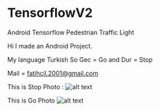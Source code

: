 # TensorflowV2
Android Tensorflow Pedestrian Traffic Light

Hi I made an Android Project.

My language Turkish So Gec = Go and Dur = Stop



Mail = fatihcil.2001@gmail.com

This is Stop Photo : 
![alt text](https://github.com/Fatihcil16/TensorflowV2/blob/master/Screenshot_2019-05-03-20-26-43-021_tensorflow.fatih.com.tensorflow.png)

This is Go Photo
![alt text](https://github.com/Fatihcil16/TensorflowV2/blob/master/Screenshot_2019-05-03-20-27-20-665_tensorflow.fatih.com.tensorflow.png)
